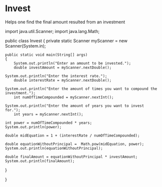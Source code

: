 # Invest
Helps one find the final amount resulted from an investment

import java.util.Scanner;
import java.lang.Math;

public class Invest
{
	private static Scanner myScanner = new Scanner(System.in); 
	
	public static void main(String[] args)
	{
		System.out.println("Enter an amount to be invested.");
		double investAmount = myScanner.nextDouble(); 

    System.out.println("Enter the interest rate.");
		double interestRate = myScanner.nextDouble(); 

    System.out.println("Enter the amount of times you want to compound the investment.");
		int numOfTimeCompounded = myScanner.nextInt(); 

    System.out.println("Enter the amount of years you want to invest for.");
		int years = myScanner.nextInt(); 

    int power = numOfTimeCompounded * years;
    System.out.println(power);

    double midEquation = 1 + (interestRate / numOfTimeCompounded);

    double equationWithoutPrincipal =  Math.pow(midEquation, power);
    System.out.println(equationWithoutPrincipal);

    double finalAmount = equationWithoutPrincipal * investAmount;
    System.out.println(finalAmount);

   
    
    
		
  }

}
